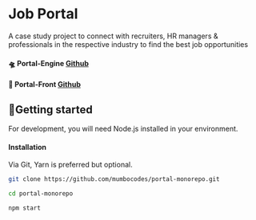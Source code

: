 # Job Portal

A case study project to connect with recruiters, HR managers & professionals  in the respective industry to find the best job opportunities

#### 🛸 Portal-Engine [Github](https://github.com/mumbo-pro/portal/)

#### 🚁 Portal-Front [Github](https://github.com/mumbo-pro/portal-front/)

## 🚀Getting started

For development, you will need Node.js installed in your environment.

#### Installation

Via Git, Yarn is preferred but optional.

```sh
git clone https://github.com/mumbocodes/portal-monorepo.git

cd portal-monorepo

npm start
```

